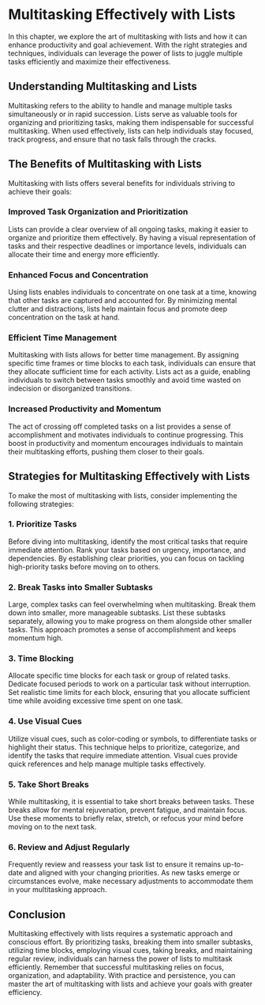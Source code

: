 Multitasking Effectively with Lists
==============================================

In this chapter, we explore the art of multitasking with lists and how it can enhance productivity and goal achievement. With the right strategies and techniques, individuals can leverage the power of lists to juggle multiple tasks efficiently and maximize their effectiveness.

Understanding Multitasking and Lists
------------------------------------

Multitasking refers to the ability to handle and manage multiple tasks simultaneously or in rapid succession. Lists serve as valuable tools for organizing and prioritizing tasks, making them indispensable for successful multitasking. When used effectively, lists can help individuals stay focused, track progress, and ensure that no task falls through the cracks.

The Benefits of Multitasking with Lists
---------------------------------------

Multitasking with lists offers several benefits for individuals striving to achieve their goals:

### Improved Task Organization and Prioritization

Lists can provide a clear overview of all ongoing tasks, making it easier to organize and prioritize them effectively. By having a visual representation of tasks and their respective deadlines or importance levels, individuals can allocate their time and energy more efficiently.

### Enhanced Focus and Concentration

Using lists enables individuals to concentrate on one task at a time, knowing that other tasks are captured and accounted for. By minimizing mental clutter and distractions, lists help maintain focus and promote deep concentration on the task at hand.

### Efficient Time Management

Multitasking with lists allows for better time management. By assigning specific time frames or time blocks to each task, individuals can ensure that they allocate sufficient time for each activity. Lists act as a guide, enabling individuals to switch between tasks smoothly and avoid time wasted on indecision or disorganized transitions.

### Increased Productivity and Momentum

The act of crossing off completed tasks on a list provides a sense of accomplishment and motivates individuals to continue progressing. This boost in productivity and momentum encourages individuals to maintain their multitasking efforts, pushing them closer to their goals.

Strategies for Multitasking Effectively with Lists
--------------------------------------------------

To make the most of multitasking with lists, consider implementing the following strategies:

### 1. Prioritize Tasks

Before diving into multitasking, identify the most critical tasks that require immediate attention. Rank your tasks based on urgency, importance, and dependencies. By establishing clear priorities, you can focus on tackling high-priority tasks before moving on to others.

### 2. Break Tasks into Smaller Subtasks

Large, complex tasks can feel overwhelming when multitasking. Break them down into smaller, more manageable subtasks. List these subtasks separately, allowing you to make progress on them alongside other smaller tasks. This approach promotes a sense of accomplishment and keeps momentum high.

### 3. Time Blocking

Allocate specific time blocks for each task or group of related tasks. Dedicate focused periods to work on a particular task without interruption. Set realistic time limits for each block, ensuring that you allocate sufficient time while avoiding excessive time spent on one task.

### 4. Use Visual Cues

Utilize visual cues, such as color-coding or symbols, to differentiate tasks or highlight their status. This technique helps to prioritize, categorize, and identify the tasks that require immediate attention. Visual cues provide quick references and help manage multiple tasks effectively.

### 5. Take Short Breaks

While multitasking, it is essential to take short breaks between tasks. These breaks allow for mental rejuvenation, prevent fatigue, and maintain focus. Use these moments to briefly relax, stretch, or refocus your mind before moving on to the next task.

### 6. Review and Adjust Regularly

Frequently review and reassess your task list to ensure it remains up-to-date and aligned with your changing priorities. As new tasks emerge or circumstances evolve, make necessary adjustments to accommodate them in your multitasking approach.

Conclusion
----------

Multitasking effectively with lists requires a systematic approach and conscious effort. By prioritizing tasks, breaking them into smaller subtasks, utilizing time blocks, employing visual cues, taking breaks, and maintaining regular review, individuals can harness the power of lists to multitask efficiently. Remember that successful multitasking relies on focus, organization, and adaptability. With practice and persistence, you can master the art of multitasking with lists and achieve your goals with greater efficiency.
